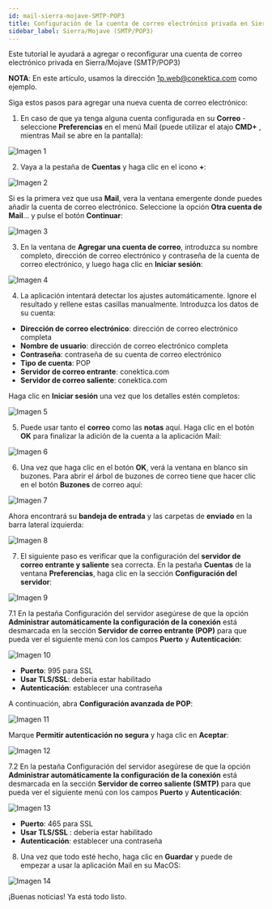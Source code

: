 ```yaml
---
id: mail-sierra-mojave-SMTP-POP3
title: Configuración de la cuenta de correo electrónico privada en Sierra/Mojave (SMTP/POP3)
sidebar_label: Sierra/Mojave (SMTP/POP3)
---
```

Este tutorial le ayudará a agregar o reconfigurar una cuenta de correo electrónico privada en Sierra/Mojave (SMTP/POP3)

**NOTA**: En este artículo, usamos la dirección 1p.web@conektica.com como ejemplo. 

Siga estos pasos para agregar una nueva cuenta de correo electrónico: 

1. En caso de que ya tenga alguna cuenta configurada en su **Correo** - seleccione **Preferencias** en el menú Mail (puede utilizar el atajo **CMD+** , mientras Mail se abre en la pantalla): 

![Imagen 1](https://raw.githubusercontent.com/adanuriplata/cnk-external-doku/master/static/img/Mojave%20POP3/F1.png)

2. Vaya a la pestaña de **Cuentas** y haga clic en el icono **+**: 

![Imagen 2](https://raw.githubusercontent.com/adanuriplata/cnk-external-doku/master/static/img/Mojave%20POP3/F2.png)

Si es la primera vez que usa **Mail**, vera la ventana emergente donde puedes añadir la cuenta de correo electrónico. Seleccione la opción **Otra cuenta de Mail**... y pulse el botón **Continuar**:

![Imagen 3](https://raw.githubusercontent.com/adanuriplata/cnk-external-doku/master/static/img/Mojave%20POP3/F3.png)

3. En la ventana de **Agregar una cuenta de correo**, introduzca su nombre completo, dirección de correo electrónico y contraseña de la cuenta de correo electrónico, y luego haga clic en **Iniciar sesión**: 

![Imagen 4](https://raw.githubusercontent.com/adanuriplata/cnk-external-doku/master/static/img/Mojave%20POP3/F4.png)

4. La aplicación intentará detectar los ajustes automáticamente. Ignore el resultado y rellene estas casillas manualmente. Introduzca los datos de su cuenta: 

- **Dirección de correo electrónico**: dirección de correo electrónico completa
- **Nombre de usuario**: dirección de correo electrónico completa
- **Contraseña**: contraseña de su cuenta de correo electrónico
- **Tipo de cuenta**: POP
- **Servidor de correo entrante**: conektica.com
- **Servidor de correo saliente**: conektica.com

Haga clic en **Iniciar sesión** una vez que los detalles estén completos: 

![Imagen 5](https://raw.githubusercontent.com/adanuriplata/cnk-external-doku/master/static/img/Mojave%20POP3/F5.png)

5. Puede usar tanto el **correo** como las **notas** aquí. Haga clic en el botón **OK** para finalizar la adición de la cuenta a la aplicación Mail: 

![Imagen 6](https://raw.githubusercontent.com/adanuriplata/cnk-external-doku/master/static/img/Mojave%20POP3/F6.png)

6. Una vez que haga clic en el botón **OK**, verá la ventana en blanco sin buzones. Para abrir el árbol de buzones de correo tiene que hacer clic en el botón **Buzones** de correo aquí: 

![Imagen 7](https://raw.githubusercontent.com/adanuriplata/cnk-external-doku/master/static/img/Mojave%20POP3/F7.png)

Ahora encontrará su **bandeja de entrada** y las carpetas de **enviado** en la barra lateral izquierda: 

![Imagen 8](https://raw.githubusercontent.com/adanuriplata/cnk-external-doku/master/static/img/Mojave%20POP3/F8.png)

7. El siguiente paso es verificar que la configuración del **servidor de correo entrante y saliente** sea correcta. En la pestaña **Cuentas** de la ventana **Preferencias**, haga clic en la sección **Configuración del servidor**: 

![Imagen 9](https://raw.githubusercontent.com/adanuriplata/cnk-external-doku/master/static/img/Mojave%20POP3/F9.png)

7.1 En la pestaña Configuración del servidor asegúrese de que la opción **Administrar automáticamente la configuración de la conexión** está desmarcada en la sección **Servidor de correo entrante (POP)** para que pueda ver el siguiente menú con los campos **Puerto** y **Autenticación**:

![Imagen 10](https://raw.githubusercontent.com/adanuriplata/cnk-external-doku/master/static/img/Mojave%20POP3/F10.png)

- **Puerto**: 995 para SSL
- **Usar TLS/SSL**: debería estar habilitado
- **Autenticación**: establecer una contraseña

A continuación, abra **Configuración avanzada de POP**: 

![Imagen 11](https://raw.githubusercontent.com/adanuriplata/cnk-external-doku/master/static/img/Mojave%20POP3/F11.png)

Marque **Permitir autenticación no segura** y haga clic en **Aceptar**:

![Imagen 12](https://raw.githubusercontent.com/adanuriplata/cnk-external-doku/master/static/img/Mojave%20POP3/F12.png)

7.2 En la pestaña Configuración del servidor asegúrese de que la opción **Administrar automáticamente la configuración de la conexión** está desmarcada en la sección **Servidor de correo saliente (SMTP)** para que pueda ver el siguiente menú con los campos **Puerto** y **Autenticación**:

![Imagen 13](https://raw.githubusercontent.com/adanuriplata/cnk-external-doku/master/static/img/Mojave%20POP3/F13.png)

- **Puerto**: 465 para SSL 
- **Usar TLS/SSL** : debería estar habilitado
- **Autenticación**: establecer una contraseña

8. Una vez que todo esté hecho, haga clic en **Guardar** y puede de empezar a usar la aplicación Mail en su MacOS: 

![Imagen 14](https://raw.githubusercontent.com/adanuriplata/cnk-external-doku/master/static/img/Mojave%20POP3/F14.png)

¡Buenas noticias! Ya está todo listo. 






